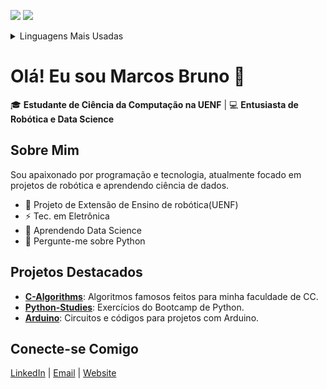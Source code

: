 
![](https://komarev.com/ghpvc/?username=MarcosBrun0&label=Profile%20Visits&color=blue&style=for-the-badge)
![](https://visitor-badge.glitch.me/badge?page_id=MarcosBrun0.MarcosBrun0)




<details>
  <summary> Linguagens Mais Usadas </summary>
 <img src ="https://github-readme-stats.vercel.app/api/top-langs/?username=marcosbrun0&layout=compact&theme=dark">

</details>


# Olá! Eu sou Marcos Bruno 👋

🎓 **Estudante de Ciência da Computação na UENF** | 💻 **Entusiasta de Robótica e Data Science**

## Sobre Mim
Sou apaixonado por programação e tecnologia, atualmente focado em projetos de robótica e aprendendo ciência de dados.

- 🦾 Projeto de Extensão de Ensino de robótica(UENF)
- ⚡ Tec. em Eletrônica
- 🧠 Aprendendo Data Science
- 💬 Pergunte-me sobre Python


<!--
## Tecnologias e Ferramentas

![Python](https://img.shields.io/badge/-Python-3776AB?style=flat&logo=python&logoColor=white)
![C](https://img.shields.io/badge/-C-A8B9CC?style=flat&logo=c&logoColor=white)
![Linux](https://img.shields.io/badge/-Linux-FCC624?style=flat&logo=linux&logoColor=black)
![SQL](https://img.shields.io/badge/-SQL-4479A1?style=flat&logo=postgresql&logoColor=white)
![Arduino](https://img.shields.io/badge/-Arduino-00979D?style=flat&logo=arduino&logoColor=white)

-->
## Projetos Destacados
- [**C-Algorithms**](https://github.com/MarcosBrun0/C-Algorithms): Algoritmos famosos feitos para minha faculdade de CC.
- [**Python-Studies**](https://github.com/MarcosBrun0/Python-Studies): Exercícios do Bootcamp de Python.
- [**Arduino**](https://github.com/MarcosBrun0/Arduino): Circuitos e códigos para projetos com Arduino.

## Conecte-se Comigo
[LinkedIn](https://www.linkedin.com/in/MarcosBrun03) | [Email](mailto:mbrunocampos20@gmail.com) | <a href="https://marcosbrun0.github.io/">Website</a>


<!--
**MarcosBrun0/MarcosBrun0** is a ✨ _special_ ✨ repository because its `README.md` (this file) appears on your GitHub profile.

Here are some ideas to get you started:

- 🔭 I’m currently working on ...
- 🌱 I’m currently learning Python
- 👯 I’m looking to collaborate on ...
- 🤔 I’m looking for help with ...
- 💬 Ask me about ...
- 📫 How to reach me: ...
- 😄 Pronouns: ...
- ⚡ Fun fact: ...
-->
